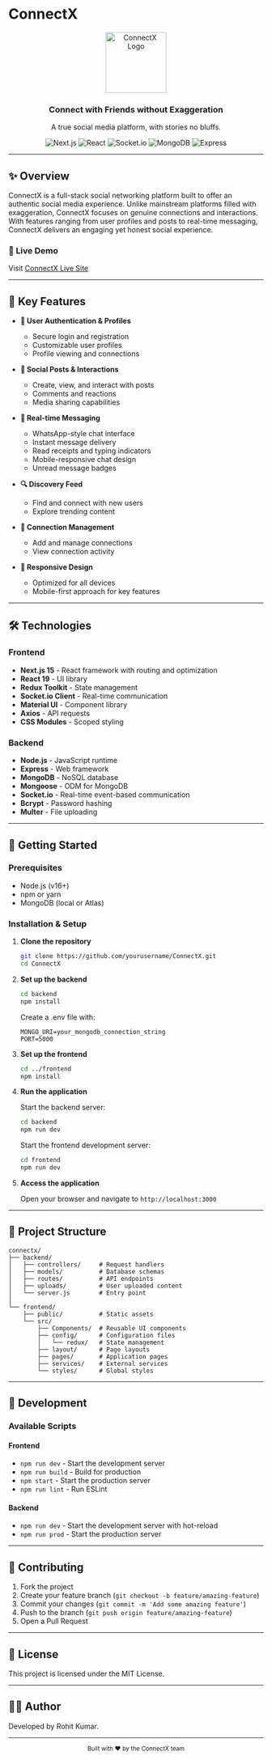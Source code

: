 # ConnectX

<div align="center">
  <img src="public/logo.ico" alt="ConnectX Logo" width="120" />
  <h3>Connect with Friends without Exaggeration</h3>
  <p>A true social media platform, with stories no bluffs.</p>

  ![Next.js](https://img.shields.io/badge/Next.js-15.1.5-black?style=for-the-badge&logo=next.js)
  ![React](https://img.shields.io/badge/React-19.0.0-61DAFB?style=for-the-badge&logo=react)
  ![Socket.io](https://img.shields.io/badge/Socket.io-4.8.1-white?style=for-the-badge&logo=socket.io)
  ![MongoDB](https://img.shields.io/badge/MongoDB-Latest-47A248?style=for-the-badge&logo=mongodb)
  ![Express](https://img.shields.io/badge/Express-4.21.2-lightgrey?style=for-the-badge&logo=express)
</div>

---

## ✨ Overview

ConnectX is a full-stack social networking platform built to offer an authentic social media experience. Unlike mainstream platforms filled with exaggeration, ConnectX focuses on genuine connections and interactions. With features ranging from user profiles and posts to real-time messaging, ConnectX delivers an engaging yet honest social experience.

### 🚀 Live Demo

Visit [ConnectX Live Site](https://connectx-3was.onrender.com)

---

## 🌟 Key Features

- **📱 User Authentication & Profiles**
  - Secure login and registration
  - Customizable user profiles
  - Profile viewing and connections

- **🔄 Social Posts & Interactions**
  - Create, view, and interact with posts
  - Comments and reactions
  - Media sharing capabilities

- **💬 Real-time Messaging**
  - WhatsApp-style chat interface
  - Instant message delivery
  - Read receipts and typing indicators
  - Mobile-responsive chat design
  - Unread message badges

- **🔍 Discovery Feed**
  - Find and connect with new users
  - Explore trending content

- **👥 Connection Management**
  - Add and manage connections
  - View connection activity

- **📱 Responsive Design**
  - Optimized for all devices
  - Mobile-first approach for key features

---

## 🛠️ Technologies

### Frontend
- **Next.js 15** - React framework with routing and optimization
- **React 19** - UI library
- **Redux Toolkit** - State management
- **Socket.io Client** - Real-time communication
- **Material UI** - Component library
- **Axios** - API requests
- **CSS Modules** - Scoped styling

### Backend
- **Node.js** - JavaScript runtime
- **Express** - Web framework
- **MongoDB** - NoSQL database
- **Mongoose** - ODM for MongoDB
- **Socket.io** - Real-time event-based communication
- **Bcrypt** - Password hashing
- **Multer** - File uploading

---

## 🚀 Getting Started

### Prerequisites
- Node.js (v16+)
- npm or yarn
- MongoDB (local or Atlas)

### Installation & Setup

1. **Clone the repository**
   ```bash
   git clone https://github.com/yourusername/ConnectX.git
   cd ConnectX
   ```

2. **Set up the backend**
   ```bash
   cd backend
   npm install
   ```
   Create a .env file with:
   ```
   MONGO_URI=your_mongodb_connection_string
   PORT=5000
   ```

3. **Set up the frontend**
   ```bash
   cd ../frontend
   npm install
   ```

4. **Run the application**
   
   Start the backend server:
   ```bash
   cd backend
   npm run dev
   ```
   
   Start the frontend development server:
   ```bash
   cd frontend
   npm run dev
   ```

5. **Access the application**
   
   Open your browser and navigate to `http://localhost:3000`

---

## 📂 Project Structure

```
connectx/
├── backend/
│   ├── controllers/     # Request handlers
│   ├── models/          # Database schemas
│   ├── routes/          # API endpoints
│   ├── uploads/         # User uploaded content
│   └── server.js        # Entry point
│
└── frontend/
    ├── public/          # Static assets
    └── src/
        ├── Components/  # Reusable UI components
        ├── config/      # Configuration files
        │   └── redux/   # State management
        ├── layout/      # Page layouts
        ├── pages/       # Application pages
        ├── services/    # External services
        └── styles/      # Global styles
```

---

## 🔧 Development

### Available Scripts

#### Frontend
- `npm run dev` - Start the development server
- `npm run build` - Build for production
- `npm start` - Start the production server
- `npm run lint` - Run ESLint

#### Backend
- `npm run dev` - Start the development server with hot-reload
- `npm run prod` - Start the production server

---

## 🤝 Contributing

1. Fork the project
2. Create your feature branch (`git checkout -b feature/amazing-feature`)
3. Commit your changes (`git commit -m 'Add some amazing feature'`)
4. Push to the branch (`git push origin feature/amazing-feature`)
5. Open a Pull Request

---

## 📄 License

This project is licensed under the MIT License.

---

## 👨‍💻 Author

Developed by Rohit Kumar.

---

<div align="center">
  <sub>Built with ❤️ by the ConnectX team</sub>
</div>